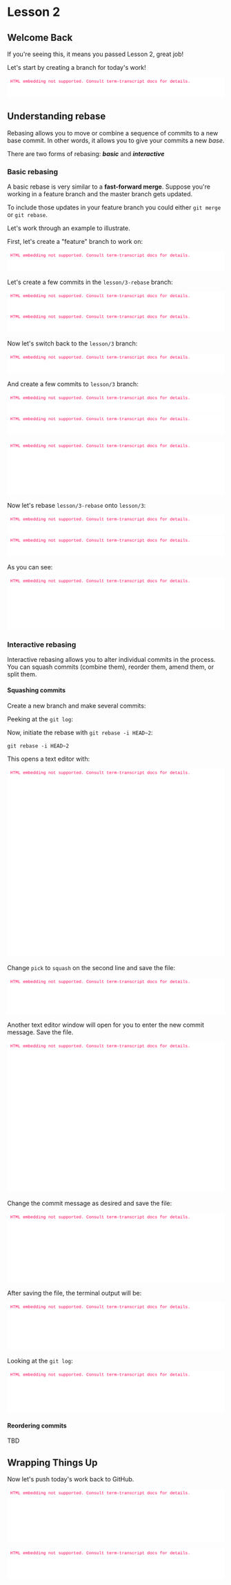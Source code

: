 # Lesson 2

## Welcome Back

If you're seeing this, it means you passed Lesson 2, great job!

Let's start by creating a branch for today's work!

<!--
```shellSession
$ git switch -c lesson/3
```
-->

!['git switch -c lesson/3'](/.images/shell/3-step-shell-0.svg)

## Understanding rebase

Rebasing allows you to move or combine a sequence of commits to a new base commit.  In other words, it allows you to give your commits a new *base*.

There are two forms of rebasing: ***basic*** and ***interactive***

### Basic rebasing

A basic rebase is very similar to a **fast-forward merge**.  Suppose you're working in a feature branch and the master branch gets updated.

To include those updates in your feature branch you could either `git merge` or `git rebase`.

Let's work through an example to illustrate.

First, let's create a "feature" branch to work on:

<!--
```shellSession
$ git switch -c lesson/3-rebase
```
-->

!['git switch -c lesson/3-rebase'](/.images/shell/3-step-shell-1.svg)

Let's create a few commits in the `lesson/3-rebase` branch:

<!--
```shellSession
$ git commit -m "lesson/3-rebase commit 1" --allow-empty
$ git commit -m "lesson/3-rebase commit 2" --allow-empty
```
-->

!['git commit -m "lesson/3-rebase commit 1" --allow-empty'](/.images/shell/3-step-shell-2.svg)!['git commit -m "lesson/3-rebase commit 2" --allow-empty'](/.images/shell/3-step-shell-3.svg)

Now let's switch back to the `lesson/3` branch:

<!--
```shellSession
$ git switch lesson/3
```
-->

!['git switch lesson/3'](/.images/shell/3-step-shell-4.svg)

And create a few commits to `lesson/3` branch:

<!--
```shellSession
$ git commit -m "lesson/3 commit 1" --allow-empty
$ git commit -m "lesson/3 commit 2" --allow-empty
```
-->

!['git commit -m "lesson/3 commit 1" --allow-empty'](/.images/shell/3-step-shell-5.svg)!['git commit -m "lesson/3 commit 2" --allow-empty'](/.images/shell/3-step-shell-6.svg)

<!--
```shellSession
$ git log --oneline --graph --decorate --all -n 7
```
-->

!['git log --oneline --graph --decorate --all -n 7'](/.images/shell/3-step-shell-7.svg)

Now let's rebase `lesson/3-rebase` onto `lesson/3`:

<!--
```shellSession
$ git switch lesson/3-rebase
$ git rebase lesson/3
```
-->

!['git switch lesson/3-rebase'](/.images/shell/3-step-shell-8.svg)!['git rebase lesson/3'](/.images/shell/3-step-shell-9.svg)

As you can see:

<!--
```shellSession
$ git log --oneline --graph --decorate --all -n 7
```
-->

!['git log --oneline --graph --decorate --all -n 7'](/.images/shell/3-step-shell-10.svg)

### Interactive rebasing

Interactive rebasing allows you to alter individual commits in the process. You can squash commits (combine them), reorder them, amend them, or split them.

#### Squashing commits

Create a new branch and make several commits:

<!--
```shellSession
$ git switch -c lesson/3-squash
$ touch squash1 && git add squash1 && git commit -m "Added squash1"
$ touch squash2 && git add squash2 && git commit -m "Added squash2"
```
-->

Peeking at the `git log`:

<!--
```shellSession
$ git log --oneline --decorate --all --graph -n 5
```
-->

Now, initiate the rebase with `git rebase -i HEAD~2`:

```shell
git rebase -i HEAD~2
```

This opens a text editor with:

![''](/.images/3-step-shell-squash-editor-1.svg)

Change `pick` to `squash` on the second line and save the file:

![''](/.images/3-step-shell-squash-editor-2.svg)

Another text editor window will open for you to enter the new commit message. Save the file.

![''](/.images/3-step-shell-squash-editor-3.svg)

Change the commit message as desired and save the file:

![''](/.images/3-step-shell-squash-editor-4.svg)

After saving the file, the terminal output will be:

![''](/.images/3-step-shell-squash-editor-5.svg)

Looking at the `git log`:

!['git log --oneline --decorate --all --graph -n 5'](/.images/3-step-shell-squash-log-2.svg)

#### Reordering commits

TBD

## Wrapping Things Up

Now let's push today's work back to GitHub.

<!--
```shellSession
$ git push
```
-->

!['git push'](/.images/shell/3-step-shell-11.svg)

<!--
```shellSession
$ git push --set-upstream origin my-first-branch
```
-->

!['git push --set-upstream origin my-first-branch'](/.images/shell/3-step-shell-12.svg)
